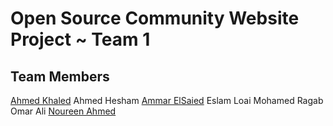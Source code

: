 # Open Source Community Website Project ~ Team 1

## Team Members
 [Ahmed Khaled](https://github.com/a04k/)
 Ahmed Hesham
 [Ammar ElSaied](https://github.com/Ammarrs)
 Eslam
 Loai
 Mohamed Ragab
 Omar Ali 
 [Noureen Ahmed](https://github.com/Noureen-Ahmed)

